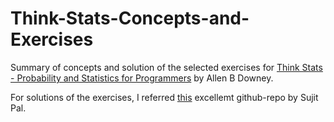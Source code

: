 # Think-Stats-Concepts-and-Exercises
Summary of concepts and solution of the selected exercises for [Think Stats - Probability and Statistics for Programmers](http://greenteapress.com/thinkstats/)
by Allen B Downey.

For solutions of the exercises, I referred [this](https://github.com/sujitpal/thinkstats-examples) excellemt github-repo by 
Sujit Pal.
